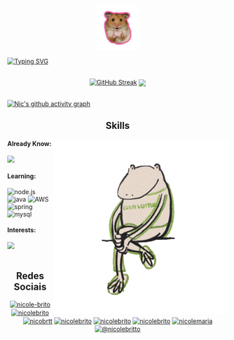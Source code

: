<div align="center">
  <img src="https://github.com/nicole-brito/nicole-brito/blob/main/hamster.png" width="20%">
</div>

[![Typing SVG](https://readme-typing-svg.demolab.com?font=Press+Start+2P&size=24&duration=2999&pause=1000&color=FF58A6&center=true&vCenter=true&random=false&width=1000&lines=Oi!+Eu+sou+a+Nicole+%F0%9F%99%83;Welcome+to+my+github)](https://git.io/typing-svg)

</br>

<div height=150px align="center">
<a href=""><img src="https://streak-stats.demolab.com?user=nicole-brito&theme=radical&hide_border=true&border_radius=0&locale=pt_BR" alt="GitHub Streak" /></a>
  
<a href="">
  <img height=150px align="center" src="https://github-readme-stats.vercel.app/api/top-langs/?username=nicole-brito&theme=radical&bg_color=0D1117&show_icons=true&hide_border=true&layout=compact" />
</a>
</div>

<br>


[![Nic's github activity graph](https://github-readme-activity-graph.vercel.app/graph?username=nicole-brito&color=FF58A6&point=F78F1E&bg_color=0D1117line=CEC5DA&radius=10&hide_border=true&hide_title=true)](https://github.com/nicole-brito/github-readme-activity-graph)


<h2 align="center">Skills</h2>
<img alt="sapinho" src="https://github.com/nicole-brito/nicole-brito/blob/main/giphy.gif" min-width="400px" max-width="400px" width="400px" align="right" alt="sapinho">

#### Already Know:
<img height="48px" src="https://skillicons.dev/icons?i=git,github,figma,xd,webflow,docker,notion,obsidian" />          

#### Learning:
<div>
<img height="48px" alt="node.js" src="https://cdn.jsdelivr.net/gh/devicons/devicon@latest/icons/nodejs/nodejs-plain-wordmark.svg" />
<img height="48px" alt="java" src="https://cdn.jsdelivr.net/gh/devicons/devicon@latest/icons/java/java-plain-wordmark.svg" />
<img height="48px" width="48px" alt="AWS" src="https://cdn.jsdelivr.net/gh/devicons/devicon@latest/icons/amazonwebservices/amazonwebservices-plain-wordmark.svg" />
<img height="48px" alt="spring" src="https://cdn.jsdelivr.net/gh/devicons/devicon@latest/icons/spring/spring-original-wordmark.svg" />
<img height="48px" alt="mysql" src="https://cdn.jsdelivr.net/gh/devicons/devicon@latest/icons/mysql/mysql-plain-wordmark.svg" />
</div>

#### Interests:
<div>         
<img height="48px" src="https://skillicons.dev/icons?i=ruby,rails,wordpress,webflow" />
</div>

<br>

<h2 align="center">Redes Sociais</h2>

<p align="center">
<a href="https://codepen.io/nicole-brito" target="blank"><img align="center" src="https://raw.githubusercontent.com/rahuldkjain/github-profile-readme-generator/master/src/images/icons/Social/codepen.svg" alt="nicole-brito" height="30" width="40" /></a>
<a href="https://dev.to/nicolebrito" target="blank"><img align="center" src="https://raw.githubusercontent.com/rahuldkjain/github-profile-readme-generator/master/src/images/icons/Social/devto.svg" alt="nicolebrito" height="30" width="40" /></a>
<a href="https://twitter.com/nicobrtt" target="blank"><img align="center" src="https://raw.githubusercontent.com/rahuldkjain/github-profile-readme-generator/master/src/images/icons/Social/twitter.svg" alt="nicobrtt" height="30" width="40" /></a>
<a href="https://linkedin.com/in/nicolebrito" target="blank"><img align="center" src="https://raw.githubusercontent.com/rahuldkjain/github-profile-readme-generator/master/src/images/icons/Social/linked-in-alt.svg" alt="nicolebrito" height="30" width="40" /></a>
<a href="https://stackoverflow.com/users/nicolebrito" target="blank"><img align="center" src="https://raw.githubusercontent.com/rahuldkjain/github-profile-readme-generator/master/src/images/icons/Social/stack-overflow.svg" alt="nicolebrito" height="30" width="40" /></a>
<a href="https://dribbble.com/nicolebrito" target="blank"><img align="center" src="https://raw.githubusercontent.com/rahuldkjain/github-profile-readme-generator/master/src/images/icons/Social/dribbble.svg" alt="nicolebrito" height="30" width="40" /></a>
<a href="https://www.behance.net/nicolemaria" target="blank"><img align="center" src="https://raw.githubusercontent.com/rahuldkjain/github-profile-readme-generator/master/src/images/icons/Social/behance.svg" alt="nicolemaria" height="30" width="40" /></a>
<a href="https://medium.com/@nicolebritto" target="blank"><img align="center" src="https://raw.githubusercontent.com/rahuldkjain/github-profile-readme-generator/master/src/images/icons/Social/medium.svg" alt="@nicolebritto" height="30" width="40" /></a>
</p>

